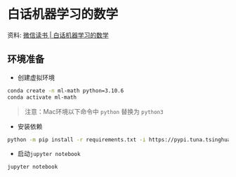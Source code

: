 # 白话机器学习的数学

资料: [微信读书 | 白话机器学习的数学](https://weread.qq.com/web/reader/dfb329b071f284b1dfbe501?)

## 环境准备

- 创建虚拟环境

```bash
conda create -n ml-math python=3.10.6
conda activate ml-math
```

> 注意：Mac环境以下命令中 `python` 替换为 `python3`

- 安装依赖

```bash
python -m pip install -r requirements.txt -i https://pypi.tuna.tsinghua.edu.cn/simple
```

- 启动`jupyter notebook`

```bash
jupyter notebook
```